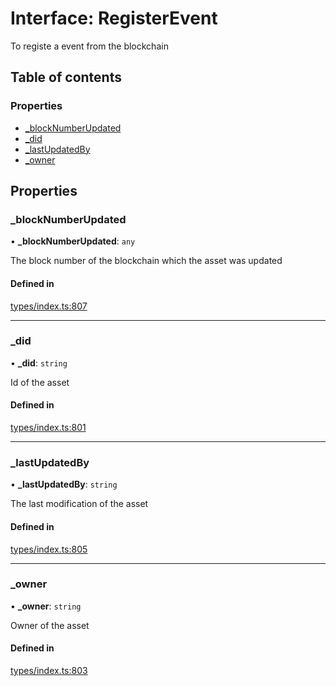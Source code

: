 # Interface: RegisterEvent

To registe a event from the blockchain

## Table of contents

### Properties

- [\_blockNumberUpdated](RegisterEvent.md#_blocknumberupdated)
- [\_did](RegisterEvent.md#_did)
- [\_lastUpdatedBy](RegisterEvent.md#_lastupdatedby)
- [\_owner](RegisterEvent.md#_owner)

## Properties

### \_blockNumberUpdated

• **\_blockNumberUpdated**: `any`

The block number of the blockchain which the asset was updated

#### Defined in

[types/index.ts:807](https://github.com/nevermined-io/react-components/blob/4291ed4/catalog/src/types/index.ts#L807)

___

### \_did

• **\_did**: `string`

Id of the asset

#### Defined in

[types/index.ts:801](https://github.com/nevermined-io/react-components/blob/4291ed4/catalog/src/types/index.ts#L801)

___

### \_lastUpdatedBy

• **\_lastUpdatedBy**: `string`

The last modification of the asset

#### Defined in

[types/index.ts:805](https://github.com/nevermined-io/react-components/blob/4291ed4/catalog/src/types/index.ts#L805)

___

### \_owner

• **\_owner**: `string`

Owner of the asset

#### Defined in

[types/index.ts:803](https://github.com/nevermined-io/react-components/blob/4291ed4/catalog/src/types/index.ts#L803)
